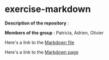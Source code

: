 # exercise-markdown

**Description of the repository** : 

**Members of the group** : Patricia, Adrien, Olivier 

Here's a link to the [Markdown file](https://github.com/Olivier-BeCode/exercise-markdown/blob/master/markdown.md)

Here's a link to the [Markdown page](https://olivier-becode.github.io/exercise-markdown/)
